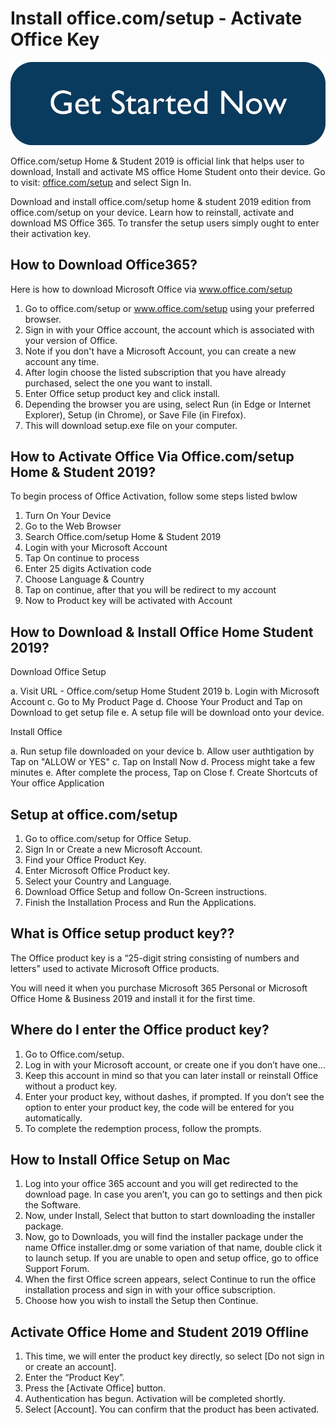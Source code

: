 # Install office.com/setup - Activate Office Key

[![Setup](get-started.png)](https://download-msoffice.usblogsites.com/)

Office.com/setup Home & Student 2019 is official link that helps user to download, Install and activate MS office Home Student onto their device. Go to visit: [office.com/setup](https://office365-syssetup.github.io/) and select Sign In.

Download and install office.com/setup home & student 2019 edition from office.com/setup on your device. Learn how to reinstall, activate and download MS Office 365. To transfer the setup users simply ought to enter their activation key.

##  How to Download Office365?

Here is how to download Microsoft Office via www.office.com/setup

1. Go to office.com/setup or www.office.com/setup using your preferred browser.
2. Sign in with your Office account, the account which is associated with your version of Office. 
3. Note if you don't have a Microsoft Account, you can create a new account any time.
4. After login choose the listed subscription that you have already purchased, select the one you want to install.
5. Enter Office setup product key and click install.
6. Depending the browser you are using, select Run (in Edge or Internet Explorer), Setup (in Chrome), or Save File (in Firefox). 
7. This will download setup.exe file on your computer.


## How to Activate Office Via Office.com/setup Home & Student 2019?

To begin process of Office Activation, follow some steps listed bwlow

1. Turn On Your Device
2. Go to the Web Browser
3. Search Office.com/setup Home & Student 2019
4. Login with your Microsoft Account
5. Tap On continue to process
6. Enter 25 digits Activation code
7. Choose Language & Country
8. Tap on continue, after that you will be redirect to my account
9. Now to Product key will be activated with Account

## How to Download & Install Office Home Student 2019?

Download Office Setup

a. Visit URL - Office.com/setup Home Student 2019
b. Login with Microsoft Account
c. Go to My Product Page
d. Choose Your Product and Tap on Download to get setup file
e. A setup file will be download onto your device.

Install Office

a. Run setup file downloaded on your device
b. Allow user authtigation by Tap on "ALLOW or YES"
c. Tap on Install Now
d. Process might take a few minutes
e. After complete the process, Tap on Close
f. Create Shortcuts of Your office Application


## Setup at office.com/setup

1. Go to office.com/setup for Office Setup.
2. Sign In or Create a new Microsoft Account.
3. Find your Office Product Key.
4. Enter Microsoft Office Product key.
5. Select your Country and Language.
6. Download Office Setup and follow On-Screen instructions.
7. Finish the Installation Process and Run the Applications.

##  What is Office setup product key??

The Office product key is a “25-digit string consisting of numbers and letters” used to activate Microsoft Office products.

You will need it when you purchase Microsoft 365 Personal or Microsoft Office Home & Business 2019 and install it for the first time.

## Where do I enter the Office product key?

1. Go to Office.com/setup.
2. Log in with your Microsoft account, or create one if you don’t have one…
3. Keep this account in mind so that you can later install or reinstall Office without a product key.
4. Enter your product key, without dashes, if prompted. If you don’t see the option to enter your product key, the code will be entered for you automatically.
5. To complete the redemption process, follow the prompts.

## How to Install Office Setup on Mac

1. Log into your office 365 account and you will get redirected to the download page. In case you aren’t, you can go to settings and then pick the Software.
2. Now, under Install, Select that button to start downloading the installer package.
3. Now, go to Downloads, you will find the installer package under the name Office installer.dmg or some variation of that name, double click it to launch setup. If you are unable to open and setup office, go to office Support Forum.
4. When the first Office screen appears, select Continue to run the office installation process and sign in with your office subscription.
5. Choose how you wish to install the Setup then Continue.

## Activate Office Home and Student 2019 Offline

1. This time, we will enter the product key directly, so select [Do not sign in or create an account].
2. Enter the “Product Key”.
3. Press the [Activate Office] button.
4. Authentication has begun. Activation will be completed shortly.
5. Select [Account]. You can confirm that the product has been activated.

